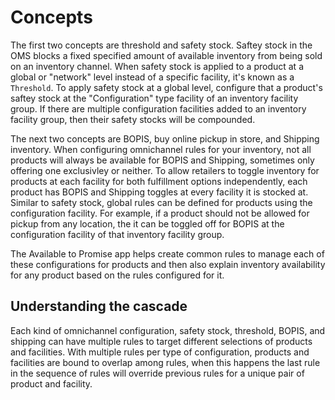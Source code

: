 # Concepts

The first two concepts are threshold and safety stock. Saftey stock in the OMS blocks a fixed specified amount of available inventory from being sold on an inventory channel. When safety stock is applied to a product at a global or "network" level instead of a specific facility, it's known as a `Threshold`. To apply safety stock at a global level, configure that a product's saftey stock at the "Configuration" type facility of an inventory facility group. If there are multiple configuration facilities added to an inventory facility group, then their safety stocks will be compounded.

The next two concepts are BOPIS, buy online pickup in store, and Shipping inventory. When configuring omnichannel rules for your inventory, not all products will always be available for BOPIS and Shipping, sometimes only offering one exclusivley or neither. To allow retailers to toggle inventory for products at each facility for both fulfillment options independently, each product has BOPIS and Shipping toggles at every facility it is stocked at. Similar to safety stock, global rules can be defined for products using the configuration facility. For example, if a product should not be allowed for pickup from any location, the it can be toggled off for BOPIS at the configuration facility of that inventory facility group.

The Available to Promise app helps create common rules to manage each of these configurations for products and then also explain inventory availability for any product based on the rules configured for it.

## Understanding the cascade
Each kind of omnichannel configuration, safety stock, threshold, BOPIS, and shipping can have multiple rules to target different selections of products and facilities. With multiple rules per type of configuration, products and facilities are bound to overlap among rules, when this happens the last rule in the sequence of rules will override previous rules for a unique pair of product and facility.